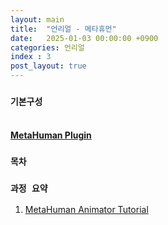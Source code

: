 ```yaml
---
layout: main
title:  "언리얼 - 메타휴먼"
date:   2025-01-03 00:00:00 +0900
categories: 언리얼
index : 3
post_layout: true
---
```


### `기본구성`

<div class="box alt">
	<div class="row gtr-50 gtr-uniform">
    <div class="col-4 col-6-xsmall">
       <a href="https://www.fab.com/listings/9fa88852-5711-42e1-94fa-2491498a64da" target="_blank">
           <span class="image fit">
           <img alt="" src="https://media.fab.com/image_previews/gallery_images/c922addf-da54-4fa1-a991-5d4d64048ccf/a88d4d47-4936-4dc9-b456-baaf1d31a4c7.jpg">
           </span>
           <h4>MetaHuman Plugin</h4>
       </a>
    </div>
  </div>
</div>



### `목차`



### `과정 요약`

<div class="row">
    <div class="col-6 col-12-xsmall">
    <ol>
      <li><a href="#1일차">MetaHuman Animator Tutorial</a></li>
    </ol>
  </div>
</div>


## 

